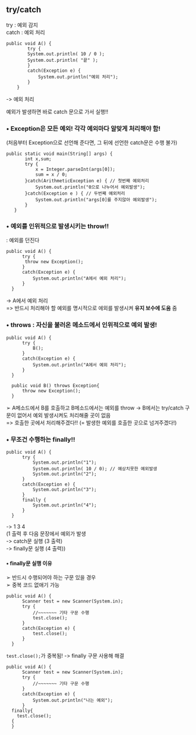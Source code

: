try/catch
-----

try : 예외 감지  
catch : 예외 처리  

```
public void A() {
		try {
		System.out.println( 10 / 0 );
        System.out.println( "끝" );
		}
		catch(Exception e) { 
			System.out.println("예외 처리");
		}
	} 
  ```
  -> 예외 처리  
  
 예외가 발생하면 바로 catch 문으로 가서 실행!!  
 
 ### • Exception은 모든 예외! 각각 예외마다 알맞게 처리해야 함!  
 (처음부터 Exception으로 선언해 준다면, 그 뒤에 선언한 catch문은 수행 불가)  
 ```
public static void main(String[] args) {
		int x,sum;
		try {
			x = Integer.parseInt(args[0]);
			sum = x / 0;
		}catch(ArithmeticException e) { // 첫번째 예외처리
			System.out.println("0으로 나누어서 예외발생");
		}catch(Exception e ) { // 두번째 예외처리
			System.out.println("args[0]를 주지않아 예외발생");
		}
	}
  ```  
  
  ### • 예외를 인위적으로 발생시키는 throw!!  
  : 예외를 던진다  
  ```
  public void A() {
		try {
		 throw new Exception();
		}
		catch(Exception e) {
			System.out.println("A에서 예외 처리");
		}
	}
  ```
  -> A에서 예외 처리  
  => 반드시 처리해야 할 예외를 명시적으로 에외를 발생시켜 **유지 보수에 도움** 줌  
  
  ### • throws : 자신을 불러온 메소드에서 인위적으로 예외 발생!
  ```
  public void A() {
		try {
			B();
		}
		catch(Exception e) {
			System.out.println("A에서 예외 처리");
		}
	}
	
	public void B() throws Exception{
		throw new Exception();
	}
  ```
  ➢ A메소드에서 B를 호출하고 B메소드에서는 예외를 throw
  -> B에서는 try/catch 구문이 없어서 예외 발생시켜도 처리해줄 곳이 없음    
  => 호출한 곳에서 처리해주겠다!! (= 발생한 예외를 호출한 곳으로 넘겨주겠다!)  
  
  ### • 무조건 수행하는 finally!!  
  ```
  public void A() {
		try {
			System.out.println("1");
			System.out.println( 10 / 0); // 예상치못한 예외발생
			System.out.println("2");
		}
		catch(Exception e) {
			System.out.println("3");
		}
		finally {
			System.out.println("4");
		}
	} 
  ```
  -> 1 3 4  
  (1 출력 후 다음 문장에서 예외가 발생  
  -> catch문 실행 (3 출력)  
  -> finally문 실행 (4 출력))  
  
  #### • finally문 실행 이유  
  ➢ 반드시 수행되어야 하는 구문 있을 경우  
  ➢ 중복 코드 없애기 가능  
  ```
  public void A() {
		Scanner test = new Scanner(System.in);
		try {
			//~~~~~~~ 기타 구문 수행
			test.close();
		}
		catch(Exception e) {
			test.close();
		}
	}
  ```
  `test.close();`가 중복됨!  -> finally 구문 사용해 해결  
  ```
  public void A() {
		Scanner test = new Scanner(System.in);
		try {
			//~~~~~~~ 기타 구문 수행
		}
		catch(Exception e) {
			System.out.println("나는 예외");
		}
    finally{
      test.close();
    {
	}
  ```
  
  
  
  
  
